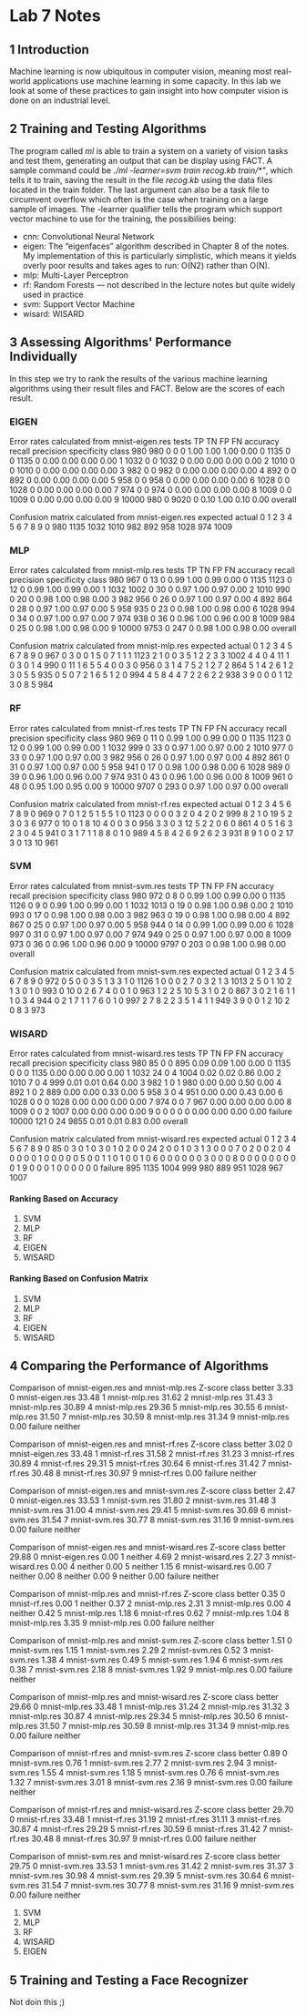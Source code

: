 # Lab 7 Notes

## 1 Introduction
Machine learning is now ubiquitous in computer vision, meaning most real-world applications use machine learning in some capacity. In this lab we look at some of these practices to gain insight into how computer vision is done on an industrial level.

## 2 Training and Testing Algorithms
The program called *ml* is able to train a system on a variety of vision tasks and test them, generating an output that can be display using FACT.
A sample command could be *./ml -learner=svm train recog.kb train/\*"*, which tells it to train, saving the result in the file *recog.kb* using the data files located in the train folder. The last argument can also be a task file to circumvent overflow which often is the case when training on a large sample of images.
The -learner qualifier tells the program which support vector machine to use for the training, the possibiliies being: 
* cnn: Convolutional Neural Network
* eigen: The “eigenfaces” algorithm described in Chapter 8 of the notes. My implementation of this is particularly simplistic, which means it yields overly poor results and takes ages to run: O(N2) rather than O(N).
* mlp: Multi-Layer Perceptron
* rf: Random Forests — not described in the lecture notes but quite widely used in practice
* svm: Support Vector Machine
* wisard: WISARD

## 3 Assessing Algorithms' Performance Individually
In this step we try to rank the results of the various machine learning algorithms using their result files and FACT. Below are the scores of each result.

### EIGEN
Error rates calculated from mnist-eigen.res
   tests      TP      TN      FP      FN accuracy   recall precision specificity class
     980     980       0       0       0     1.00     1.00      1.00        0.00 0
    1135       0       0    1135       0     0.00     0.00      0.00        0.00 1
    1032       0       0    1032       0     0.00     0.00      0.00        0.00 2
    1010       0       0    1010       0     0.00     0.00      0.00        0.00 3
     982       0       0     982       0     0.00     0.00      0.00        0.00 4
     892       0       0     892       0     0.00     0.00      0.00        0.00 5
     958       0       0     958       0     0.00     0.00      0.00        0.00 6
    1028       0       0    1028       0     0.00     0.00      0.00        0.00 7
     974       0       0     974       0     0.00     0.00      0.00        0.00 8
    1009       0       0    1009       0     0.00     0.00      0.00        0.00 9
   10000     980       0    9020       0     0.10     1.00      0.10        0.00 overall

Confusion matrix calculated from mnist-eigen.res
                                	expected
actual      0      1      2      3      4      5      6      7      8      9
     0    980   1135   1032   1010    982    892    958   1028    974   1009

### MLP
Error rates calculated from mnist-mlp.res
   tests      TP      TN      FP      FN accuracy   recall precision specificity class
     980     967       0      13       0     0.99     1.00      0.99        0.00 0
    1135    1123       0      12       0     0.99     1.00      0.99        0.00 1
    1032    1002       0      30       0     0.97     1.00      0.97        0.00 2
    1010     990       0      20       0     0.98     1.00      0.98        0.00 3
     982     956       0      26       0     0.97     1.00      0.97        0.00 4
     892     864       0      28       0     0.97     1.00      0.97        0.00 5
     958     935       0      23       0     0.98     1.00      0.98        0.00 6
    1028     994       0      34       0     0.97     1.00      0.97        0.00 7
     974     938       0      36       0     0.96     1.00      0.96        0.00 8
    1009     984       0      25       0     0.98     1.00      0.98        0.00 9
   10000    9753       0     247       0     0.98     1.00      0.98        0.00 overall

Confusion matrix calculated from mnist-mlp.res
                                    expected
actual      0      1      2      3      4      5      6      7      8      9
     0    967      0      3      0      0      1      5      0      7      1
	 1      1   1123      2      1      0      0      3      5      1      2
     2      3      3   1002      4      4      0      4     11      1      0
	 3      0      1      4    990      0     11      1      6      5      5
     4      0      0      3      0    956      0      3      1      4      7
 	 5      2      1      2      7      2    864      5      1      4      2
     6      1      2      3      0      5      5    935      0      5      0
	 7      2      1      6      5      1      2      0    994      4      5
	 8      4      4      7      2      2      6      2      2    938      3
     9      0      0      0      1     12      3      0      8      5    984

### RF
Error rates calculated from mnist-rf.res
   tests      TP      TN      FP      FN accuracy   recall precision specificity class
     980     969       0      11       0     0.99     1.00      0.99        0.00 0
    1135    1123       0      12       0     0.99     1.00      0.99        0.00 1
    1032     999       0      33       0     0.97     1.00      0.97        0.00 2
    1010     977       0      33       0     0.97     1.00      0.97        0.00 3
     982     956       0      26       0     0.97     1.00      0.97        0.00 4
     892     861       0      31       0     0.97     1.00      0.97        0.00 5
     958     941       0      17       0     0.98     1.00      0.98        0.00 6
    1028     989       0      39       0     0.96     1.00      0.96        0.00 7
     974     931       0      43       0     0.96     1.00      0.96        0.00 8
    1009     961       0      48       0     0.95     1.00      0.95        0.00 9
   10000    9707       0     293       0     0.97     1.00      0.97        0.00 overall

Confusion matrix calculated from mnist-rf.res
                                       expected
   actual      0      1      2      3      4      5      6      7      8      9
        0    969      0      7      0      1      2      5      1      5      5
        1      0   1123      0      0      0      0      3      2      0      4
        2      0      2    999      8      2      1      0     19      5      2
        3      0      3      6    977      0     10      0      1      8     10
        4      0      0      3      0    956      3      3      0      3     12
        5      2      2      0      6      0    861      4      0      5      1
        6      3      2      3      0      4      5    941      0      3      1
        7      1      1      8      8      0      1      0    989      4      5
        8      4      2      6      9      2      6      2      3    931      8
        9      1      0      0      2     17      3      0     13     10    961

### SVM
Error rates calculated from mnist-svm.res
   tests      TP      TN      FP      FN accuracy   recall precision specificity class
     980     972       0       8       0     0.99     1.00      0.99        0.00 0
    1135    1126       0       9       0     0.99     1.00      0.99        0.00 1
    1032    1013       0      19       0     0.98     1.00      0.98        0.00 2
    1010     993       0      17       0     0.98     1.00      0.98        0.00 3
     982     963       0      19       0     0.98     1.00      0.98        0.00 4
     892     867       0      25       0     0.97     1.00      0.97        0.00 5
     958     944       0      14       0     0.99     1.00      0.99        0.00 6
    1028     997       0      31       0     0.97     1.00      0.97        0.00 7
     974     949       0      25       0     0.97     1.00      0.97        0.00 8
    1009     973       0      36       0     0.96     1.00      0.96        0.00 9
   10000    9797       0     203       0     0.98     1.00      0.98        0.00 overall

Confusion matrix calculated from mnist-svm.res
                                       expected
   actual      0      1      2      3      4      5      6      7      8      9
        0    972      0      5      0      0      3      5      1      3      3
        1      0   1126      1      0      0      0      2      7      0      3
        2      1      3   1013      2      5      0      1     10      2      1
        3      0      1      0    993      0     10      0      2      6      7
        4      0      0      1      0    963      1      2      2      5     10
        5      3      1      0      2      0    867      3      0      2      1
        6      1      1      1      0      3      4    944      0      2      1
        7      1      1      7      6      0      1      0    997      2      7
        8      2      2      3      5      1      4      1      1    949      3
        9      0      0      1      2     10      2      0      8      3    973

### WISARD
Error rates calculated from mnist-wisard.res
   tests      TP      TN      FP      FN accuracy   recall precision specificity class
     980      85       0       0     895     0.09     0.09      1.00        0.00 0
    1135       0       0       0    1135     0.00     0.00      0.00        0.00 1
    1032      24       0       4    1004     0.02     0.02      0.86        0.00 2
    1010       7       0       4     999     0.01     0.01      0.64        0.00 3
     982       1       0       1     980     0.00     0.00      0.50        0.00 4
     892       1       0       2     889     0.00     0.00      0.33        0.00 5
     958       3       0       4     951     0.00     0.00      0.43        0.00 6
    1028       0       0       0    1028     0.00     0.00      0.00        0.00 7
     974       0       0       7     967     0.00     0.00      0.00        0.00 8
    1009       0       0       2    1007     0.00     0.00      0.00        0.00 9
       0       0       0       0       0     0.00     0.00      0.00        0.00 failure
   10000     121       0      24    9855     0.01     0.01      0.83        0.00 overall

Confusion matrix calculated from mnist-wisard.res
                                                   expected
   actual      0      1      2      3      4      5      6      7      8      9
        0     85      0      3      0      1      0      3      0      1      0
        2      0      0     24      2      0      0      1      0      3      1
        3      0      0      0      7      0      2      0      0      2      0
        4      0      0      0      0      1      0      0      0      0      0
        5      0      0      1      1      0      1      0      0      1      0
        6      0      0      0      0      0      0      3      0      0      0
        8      0      0      0      0      0      0      0      0      0      1
        9      0      0      0      1      0      0      0      0      0      0
  failure    895   1135   1004    999    980    889    951   1028    967   1007

#### Ranking Based on Accuracy
1. SVM
2. MLP
3. RF
4. EIGEN
5. WISARD

#### Ranking Based on Confusion Matrix
1. SVM
2. MLP
3. RF
4. EIGEN
5. WISARD

## 4 Comparing the Performance of Algorithms
Comparison of mnist-eigen.res and mnist-mlp.res
  Z-score  class    better
     3.33  0        mnist-eigen.res
    33.48  1        mnist-mlp.res
    31.62  2        mnist-mlp.res
    31.43  3        mnist-mlp.res
    30.89  4        mnist-mlp.res
    29.36  5        mnist-mlp.res
    30.55  6        mnist-mlp.res
    31.50  7        mnist-mlp.res
    30.59  8        mnist-mlp.res
    31.34  9        mnist-mlp.res
     0.00  failure  neither

Comparison of mnist-eigen.res and mnist-rf.res
  Z-score  class    better
     3.02  0        mnist-eigen.res
    33.48  1        mnist-rf.res
    31.58  2        mnist-rf.res
    31.23  3        mnist-rf.res
    30.89  4        mnist-rf.res
    29.31  5        mnist-rf.res
    30.64  6        mnist-rf.res
    31.42  7        mnist-rf.res
    30.48  8        mnist-rf.res
    30.97  9        mnist-rf.res
     0.00  failure  neither

Comparison of mnist-eigen.res and mnist-svm.res
  Z-score  class    better
     2.47  0        mnist-eigen.res
    33.53  1        mnist-svm.res
    31.80  2        mnist-svm.res
    31.48  3        mnist-svm.res
    31.00  4        mnist-svm.res
    29.41  5        mnist-svm.res
    30.69  6        mnist-svm.res
    31.54  7        mnist-svm.res
    30.77  8        mnist-svm.res
    31.16  9        mnist-svm.res
     0.00  failure  neither

Comparison of mnist-eigen.res and mnist-wisard.res
  Z-score  class    better
    29.88  0        mnist-eigen.res
     0.00  1        neither
     4.69  2        mnist-wisard.res
     2.27  3        mnist-wisard.res
     0.00  4        neither
     0.00  5        neither
     1.15  6        mnist-wisard.res
     0.00  7        neither
     0.00  8        neither
     0.00  9        neither
     0.00  failure  neither

Comparison of mnist-mlp.res and mnist-rf.res
  Z-score  class    better
     0.35  0        mnist-rf.res
     0.00  1        neither
     0.37  2        mnist-mlp.res
     2.31  3        mnist-mlp.res
     0.00  4        neither
     0.42  5        mnist-mlp.res
     1.18  6        mnist-rf.res
     0.62  7        mnist-mlp.res
     1.04  8        mnist-mlp.res
     3.35  9        mnist-mlp.res
     0.00  failure  neither

Comparison of mnist-mlp.res and mnist-svm.res
  Z-score  class    better
     1.51  0        mnist-svm.res
     1.15  1        mnist-svm.res
     2.29  2        mnist-svm.res
     0.52  3        mnist-svm.res
     1.38  4        mnist-svm.res
     0.49  5        mnist-svm.res
     1.94  6        mnist-svm.res
     0.38  7        mnist-svm.res
     2.18  8        mnist-svm.res
     1.92  9        mnist-mlp.res
     0.00  failure  neither

Comparison of mnist-mlp.res and mnist-wisard.res
  Z-score  class    better
    29.66  0        mnist-mlp.res
    33.48  1        mnist-mlp.res
    31.24  2        mnist-mlp.res
    31.32  3        mnist-mlp.res
    30.87  4        mnist-mlp.res
    29.34  5        mnist-mlp.res
    30.50  6        mnist-mlp.res
    31.50  7        mnist-mlp.res
    30.59  8        mnist-mlp.res
    31.34  9        mnist-mlp.res
     0.00  failure  neither

Comparison of mnist-rf.res and mnist-svm.res
  Z-score  class    better
     0.89  0        mnist-svm.res
     0.76  1        mnist-svm.res
     2.77  2        mnist-svm.res
     2.94  3        mnist-svm.res
     1.55  4        mnist-svm.res
     1.18  5        mnist-svm.res
     0.76  6        mnist-svm.res
     1.32  7        mnist-svm.res
     3.01  8        mnist-svm.res
     2.16  9        mnist-svm.res
     0.00  failure  neither

Comparison of mnist-rf.res and mnist-wisard.res
  Z-score  class    better
    29.70  0        mnist-rf.res
    33.48  1        mnist-rf.res
    31.19  2        mnist-rf.res
    31.11  3        mnist-rf.res
    30.87  4        mnist-rf.res
    29.29  5        mnist-rf.res
    30.59  6        mnist-rf.res
    31.42  7        mnist-rf.res
    30.48  8        mnist-rf.res
    30.97  9        mnist-rf.res
     0.00  failure  neither

Comparison of mnist-svm.res and mnist-wisard.res
  Z-score  class    better
    29.75  0        mnist-svm.res
    33.53  1        mnist-svm.res
    31.42  2        mnist-svm.res
    31.37  3        mnist-svm.res
    30.98  4        mnist-svm.res
    29.39  5        mnist-svm.res
    30.64  6        mnist-svm.res
    31.54  7        mnist-svm.res
    30.77  8        mnist-svm.res
    31.16  9        mnist-svm.res
     0.00  failure  neither

1. SVM
2. MLP
3. RF
4. WISARD
5. EIGEN

## 5 Training and Testing a Face Recognizer
Not doin this ;)
